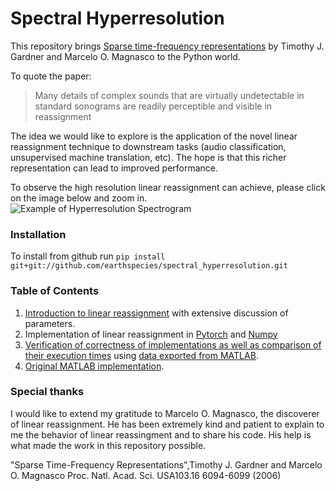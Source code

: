 # Spectral Hyperresolution

This repository brings [Sparse time-frequency representations](https://doi.org/10.1073/pnas.0601707103) by Timothy J. Gardner and Marcelo O. Magnasco to the Python world.

To quote the paper:

> Many details of complex sounds that are virtually undetectable in standard sonograms are readily perceptible and visible in reassignment

The idea we would like to explore is the application of the novel linear reassignment technique to downstream tasks (audio classification, unsupervised machine translation, etc). The hope is that this richer representation can lead to improved performance.

To observe the high resolution linear reassignment can achieve, please click on the image below and zoom in.
![Example of Hyperresolution Spectrogram](https://raw.githubusercontent.com/earthspecies/spectral_hyperresolution/master/data/dolphin_hyper.png)

### Installation

To install from github run `pip install git+git://github.com/earthspecies/spectral_hyperresolution.git`

### Table of Contents

1. [Introduction to linear reassignment](https://github.com/earthspecies/spectral_hyperresolution/blob/master/linear_reassignment_overview.ipynb) with extensive discussion of parameters.
2. Implementation of linear reassignment in [Pytorch](https://github.com/earthspecies/spectral_hyperresolution/blob/master/linear_reassignment_pytorch.py) and [Numpy](https://github.com/earthspecies/spectral_hyperresolution/blob/master/linear_reassignment.py)
3. [Verification of correctness of implementations as well as comparison of their execution times](https://github.com/earthspecies/spectral_hyperresolution/blob/master/verify_correctness_and_benchmark.ipynb) using [data exported from MATLAB](https://github.com/earthspecies/spectral_hyperresolution/blob/master/save_MATLAB_data_for_verifying_correctness.ipynb).
4. [Original MATLAB implementation](https://github.com/earthspecies/spectral_hyperresolution/blob/master/reassignmentgw.m).

### Special thanks

I would like to extend my gratitude to Marcelo O. Magnasco, the discoverer of linear reassignment. He has been extremely kind and patient to explain to me the behavior of linear reassingment and to share his code. His help is what made the work in this repository possible.

"Sparse Time-Frequency Representations",Timothy J. Gardner and Marcelo O. Magnasco Proc. Natl. Acad. Sci. USA103.16 6094-6099 (2006)
